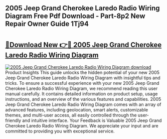 ## 2005 Jeep Grand Cherokee Laredo Radio Wiring Diagram Free Pdf Download - Part-8p2 New Repair Owner Guide 1Tj94

# <h2><a href="http://dfkmpg.blite.top/?on=2005+Jeep+Grand+Cherokee+Laredo+Radio+Wiring+Diagram">🔗Download New 👉🔴 2005 Jeep Grand Cherokee Laredo Radio Wiring Diagram</a></h2>

[![2005 Jeep Grand Cherokee Laredo Radio Wiring Diagram download](https://i.imgur.com/lujVjoI.png)](http://dfkmpg.blite.top/?on=2005+Jeep+Grand+Cherokee+Laredo+Radio+Wiring+Diagram)
Product Insights This guide unlocks the hidden potential of your new 2005 Jeep Grand Cherokee Laredo Radio Wiring Diagram with insightful tips and tricks. To ensure a successful experience with your new 2005 Jeep Grand Cherokee Laredo Radio Wiring Diagram, we recommend reading this user manual carefully. It contains detailed information on product setup, usage instructions, and an overview of the various features and capabilities. 2005 Jeep Grand Cherokee Laredo Radio Wiring Diagram comes with an array of advanced features, including geolocation, smart alerts, customizable themes, and multi-user access, all easily controlled through the user-friendly and intuitive interface. Your Feedback is Valuable 2005 Jeep Grand Cherokee Laredo Radio Wiring Diagram. We appreciate your input and are committed to providing you with exceptional service.

